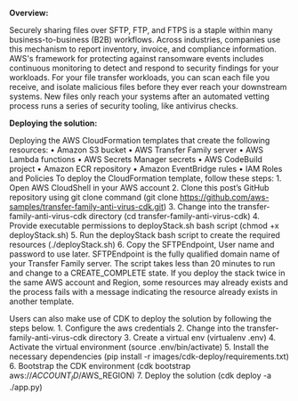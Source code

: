 **Overview:**

Securely sharing files over SFTP, FTP, and FTPS is a staple within many business-to-business (B2B)
workflows. Across industries, companies use this mechanism to report inventory, invoice, and
compliance information. AWS's framework for protecting against ransomware events includes
continuous monitoring to detect and respond to security findings for your workloads. For your file
transfer workloads, you can scan each file you receive, and isolate malicious files before they ever reach
your downstream systems. New files only reach your systems after an automated vetting process runs a
series of security tooling, like antivirus checks.

**Deploying the solution:**

Deploying the AWS CloudFormation templates that create the following resources: 
    •	Amazon S3 bucket
    •	AWS Transfer Family server
    •	AWS Lambda functions
    •	AWS Secrets Manager secrets
    •	AWS CodeBuild project
    •	Amazon ECR repository
    •	Amazon EventBridge rules
    •	IAM Roles and Policies
To deploy the CloudFormation template, follow these steps:
    1.	Open AWS CloudShell in your AWS account
    2.	Clone this post’s GitHub repository using git clone command (git clone https://github.com/aws-samples/transfer-family-anti-virus-cdk.git)
    3.	Change into the transfer-family-anti-virus-cdk directory (cd transfer-family-anti-virus-cdk)
    4.	Provide executable permissions to deployStack.sh bash script (chmod +x deployStack.sh)
    5.	Run the deployStack bash script to create the required resources (./deployStack.sh)
    6.	Copy the SFTPEndpoint, User name and password to use later. SFTPEndpoint is the fully qualified domain name of your Transfer Family server.
The script takes less than 20 minutes to run and change to a CREATE_COMPLETE state. If you deploy the stack twice in the same AWS account and Region, some resources may already exists and the process fails with a message indicating the resource already exists in another template.


Users can also make use of CDK to deploy the solution by following the steps below.
    1.	Configure the aws credentials
    2.	Change into the transfer-family-anti-virus-cdk directory
    3.	Create a virtual env (virtualenv .env)
    4.	Activate the virtual environment (source .env/bin/activate)
    5.	Install the necessary dependencies (pip install -r images/cdk-deploy/requirements.txt)
    6.	Bootstrap the CDK environment (cdk bootstrap aws://$ACCOUNT_ID/$AWS_REGION)
    7.  Deploy the solution (cdk deploy -a ./app.py)


